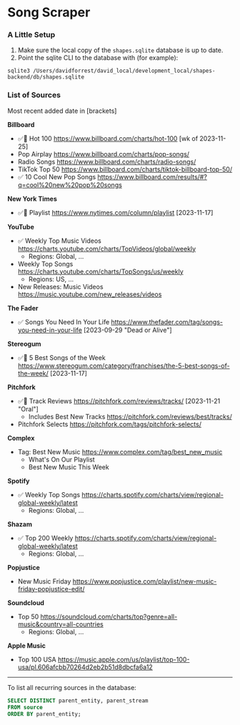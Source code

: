 # Song Scraper



### A Little Setup

1. Make sure the local copy of the `shapes.sqlite` database is up to date.
1. Point the sqlite CLI to the database with (for example):

```
sqlite3 /Users/davidforrest/david_local/development_local/shapes-backend/db/shapes.sqlite
```



### List of Sources

Most recent added date in [brackets]

**Billboard**

- ✅🤖 Hot 100 https://www.billboard.com/charts/hot-100 [wk of 2023-11-25]
- Pop Airplay https://www.billboard.com/charts/pop-songs/
- Radio Songs https://www.billboard.com/charts/radio-songs/
- TikTok Top 50 https://www.billboard.com/charts/tiktok-billboard-top-50/
- ✅ 10 Cool New Pop Songs https://www.billboard.com/results/#?q=cool%20new%20pop%20songs

**New York Times**

- ✅🤖 Playlist https://www.nytimes.com/column/playlist [2023-11-17]

**YouTube**

- ✅ Weekly Top Music Videos https://charts.youtube.com/charts/TopVideos/global/weekly
  - Regions: Global, ...
- Weekly Top Songs https://charts.youtube.com/charts/TopSongs/us/weekly
  - Regions: US, ...
- New Releases: Music Videos https://music.youtube.com/new_releases/videos

**The Fader**

- ✅ Songs You Need In Your Life https://www.thefader.com/tag/songs-you-need-in-your-life [2023-09-29 "Dead or Alive"]

**Stereogum**

- ✅🤖 5 Best Songs of the Week https://www.stereogum.com/category/franchises/the-5-best-songs-of-the-week/ [2023-11-17]

**Pitchfork**

- ✅🤖 Track Reviews https://pitchfork.com/reviews/tracks/ [2023-11-21 "Oral"]
  - Includes Best New Tracks https://pitchfork.com/reviews/best/tracks/
- Pitchfork Selects https://pitchfork.com/tags/pitchfork-selects/

**Complex**

- Tag: Best New Music https://www.complex.com/tag/best_new_music
  - What's On Our Playlist
  - Best New Music This Week

**Spotify**

- ✅ Weekly Top Songs https://charts.spotify.com/charts/view/regional-global-weekly/latest
  - Regions: Global, ...

**Shazam**

- ✅ Top 200 Weekly https://charts.spotify.com/charts/view/regional-global-weekly/latest
  - Regions: Global, ...

**Popjustice**

-  New Music Friday https://www.popjustice.com/playlist/new-music-friday-popjustice-edit/

**Soundcloud**

- Top 50 https://soundcloud.com/charts/top?genre=all-music&country=all-countries
  - Regions: Global, ...

**Apple Music**

- Top 100 USA https://music.apple.com/us/playlist/top-100-usa/pl.606afcbb70264d2eb2b51d8dbcfa6a12



---

To list all recurring sources in the database:

```sql
SELECT DISTINCT parent_entity, parent_stream
FROM source
ORDER BY parent_entity;
```

